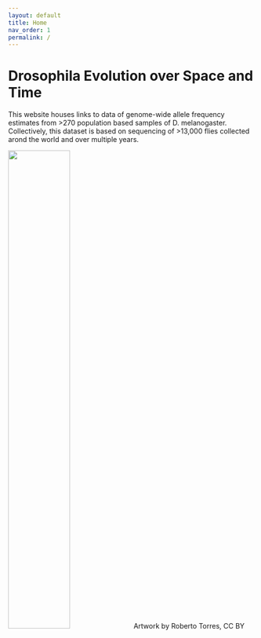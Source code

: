 ```yaml
---
layout: default
title: Home
nav_order: 1
permalink: /
---
```

<head>
<link rel="shortcut icon" type="image/x-icon" href="favicon.ico">
</head>

# Drosophila Evolution over Space and Time

This website houses links to data of genome-wide allele frequency estimates from >270 population based samples of D. melanogaster. Collectively, this dataset is based on sequencing of >13,000 flies collected arond the world and over multiple years.

<img src="/assets/images/DEST_figure_Final.jpg" style="width:50%">
Artwork by Roberto Torres, CC BY
